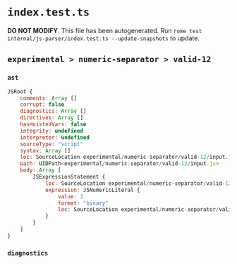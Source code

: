 # `index.test.ts`

**DO NOT MODIFY**. This file has been autogenerated. Run `rome test internal/js-parser/index.test.ts --update-snapshots` to update.

## `experimental > numeric-separator > valid-12`

### `ast`

```javascript
JSRoot {
	comments: Array []
	corrupt: false
	diagnostics: Array []
	directives: Array []
	hasHoistedVars: false
	integrity: undefined
	interpreter: undefined
	sourceType: "script"
	syntax: Array []
	loc: SourceLocation experimental/numeric-separator/valid-12/input.js 1:0-1:6
	path: UIDPath<experimental/numeric-separator/valid-12/input.js>
	body: Array [
		JSExpressionStatement {
			loc: SourceLocation experimental/numeric-separator/valid-12/input.js 1:0-1:6
			expression: JSNumericLiteral {
				value: 3
				format: "binary"
				loc: SourceLocation experimental/numeric-separator/valid-12/input.js 1:0-1:6
			}
		}
	]
}
```

### `diagnostics`

```

```
